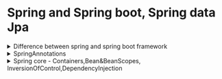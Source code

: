 # Spring and Spring boot, Spring data Jpa


<details>
<Summary>Difference between spring and spring boot framework</Summary>
</details>


<details>
<Summary>SpringAnnotations</Summary>
</details>


<details>
<Summary>Spring core - Containers,Bean&BeanScopes, InversionOfControl,DependencyInjection </Summary>
</details>

